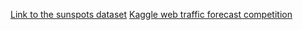 [Link to the sunspots dataset](https://github.com/jbrownlee/Datasets/blob/master/monthly-sunspots.csv)
[Kaggle web traffic forecast competition](https://www.kaggle.com/c/web-traffic-time-series-forecasting)

